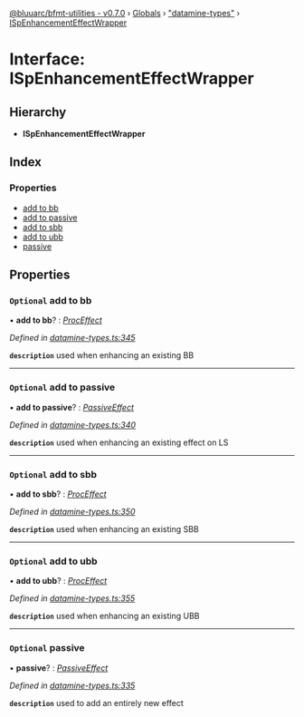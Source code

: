 [@bluuarc/bfmt-utilities - v0.7.0](../README.md) › [Globals](../globals.md) › ["datamine-types"](../modules/_datamine_types_.md) › [ISpEnhancementEffectWrapper](_datamine_types_.ispenhancementeffectwrapper.md)

# Interface: ISpEnhancementEffectWrapper

## Hierarchy

* **ISpEnhancementEffectWrapper**

## Index

### Properties

* [add to bb](_datamine_types_.ispenhancementeffectwrapper.md#optional-add-to-bb)
* [add to passive](_datamine_types_.ispenhancementeffectwrapper.md#optional-add-to-passive)
* [add to sbb](_datamine_types_.ispenhancementeffectwrapper.md#optional-add-to-sbb)
* [add to ubb](_datamine_types_.ispenhancementeffectwrapper.md#optional-add-to-ubb)
* [passive](_datamine_types_.ispenhancementeffectwrapper.md#optional-passive)

## Properties

### `Optional` add to bb

• **add to bb**? : *[ProcEffect](../modules/_datamine_types_.md#proceffect)*

*Defined in [datamine-types.ts:345](https://github.com/BluuArc/bfmt-utilities/blob/master/src/datamine-types.ts#L345)*

**`description`** used when enhancing an existing BB

___

### `Optional` add to passive

• **add to passive**? : *[PassiveEffect](../modules/_datamine_types_.md#passiveeffect)*

*Defined in [datamine-types.ts:340](https://github.com/BluuArc/bfmt-utilities/blob/master/src/datamine-types.ts#L340)*

**`description`** used when enhancing an existing effect on LS

___

### `Optional` add to sbb

• **add to sbb**? : *[ProcEffect](../modules/_datamine_types_.md#proceffect)*

*Defined in [datamine-types.ts:350](https://github.com/BluuArc/bfmt-utilities/blob/master/src/datamine-types.ts#L350)*

**`description`** used when enhancing an existing SBB

___

### `Optional` add to ubb

• **add to ubb**? : *[ProcEffect](../modules/_datamine_types_.md#proceffect)*

*Defined in [datamine-types.ts:355](https://github.com/BluuArc/bfmt-utilities/blob/master/src/datamine-types.ts#L355)*

**`description`** used when enhancing an existing UBB

___

### `Optional` passive

• **passive**? : *[PassiveEffect](../modules/_datamine_types_.md#passiveeffect)*

*Defined in [datamine-types.ts:335](https://github.com/BluuArc/bfmt-utilities/blob/master/src/datamine-types.ts#L335)*

**`description`** used to add an entirely new effect
